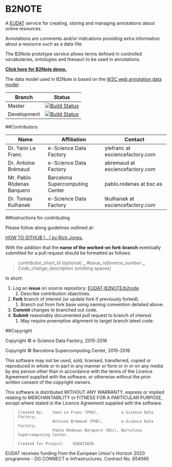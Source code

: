B2NOTE
======

A [EUDAT](https://www.eudat.eu) service for creating, storing and managing annotations about online resources.

Annotations are comments and/or indications providing extra information about a resource such as a data-file.

The B2Note prototype service allows terms defined in controlled vocabularies, ontologies and thesauri to be used in annotations.

<b>[Click here for B2Note demo.](https://b2note.bsc.es/devel)</b>

The data model used in B2Note is based on the [W3C web annotation data model](http://www.w3.org/TR/annotation-model/).

 Branch | Status
-----|-----
Master | [![Build Status](https://travis-ci.org/EUDAT-B2NOTE/b2note.svg?branch=master)](https://travis-ci.org/EUDAT-B2NOTE/b2note)
Development | [![Build Status](https://travis-ci.org/EUDAT-B2NOTE/b2note.svg?branch=development)](https://travis-ci.org/EUDAT-B2NOTE/b2note)


##Contributors

 Name  |  Affiliation | Contact
-------|-------|-------
Dr. Yann Le Franc   | e-Science Data Factory | ylefranc at esciencefactory.com
Dr. Antoine Brémaud | e-Science Data Factory | abremaud at esciencefactory.com
Mr. Pablo Ródenas Barquero | Barcelona Supercomputing Center | pablo.rodenas at bsc.es
Dr. Tomas Kulhanek | e-Science Data Factory | tkulhanek at esciencefactory.com


##Instructions for contributing

Please follow along guidelines outlined at:

[HOW TO GITHUB [...] by Rich Jones.](https://gun.io/blog/how-to-github-fork-branch-and-pull-request/)

With the addition that the **name of the worked-on fork-branch** eventually submitted for a pull request should be formatted as follows:

> _contributor_short_id_ (optional) **_** _#issue_reference_number_ **_** _Code_change_description_ (omitting spaces)

In short:

1. Log an **issue** on source repository: [EUDAT-B2NOTE/b2note](https://github.com/EUDAT-B2NOTE/b2note/issues/new).
    1. Describe contribution objectives.
2. **Fork** branch of interest (or update fork if previously forked).
    1. Branch out from fork base using naming convention detailed above.
3. **Commit** changes to branched out code.
4. **Submit** reasonably documented pull request to branch of interest.
    1. May require preemptive alignment to target branch latest code.


##Copyright

Copyright © e-Science Data Factory, 2015-2016

Copyright © Barcelona Supercomputing Center, 2015-2016


This software may not be used, sold, licensed, transferred, copied or reproduced in whole or in part in any manner or form or in or on any media by any person other than in accordance with the terms of the Licence Agreement supplied with the software, or otherwise without the prior written consent of the copyright owners.

This software is distributed WITHOUT ANY WARRANTY, express or implied relating to MERCHANTABILITY or FITNESS FOR A PARTICULAR PURPOSE, except where stated in the Licence Agreement supplied with the software.

>     Created By:    Yann Le Franc (PhD),          e-Science Data Factory;
>                    Antoine Brémaud (PhD),        e-Science Data Factory;
>                    Pablo Ródenas Barquero (BSc), Barcelona Supercomputing Center.
>
>     Created for Project:    EUDAT2020

EUDAT receives funding from the European Union's Horizon 2020 programme - DG CONNECT e-Infrastructures. Contract No. 654065